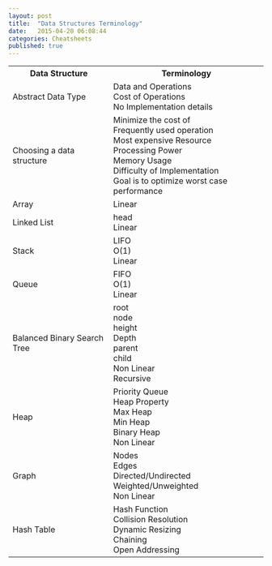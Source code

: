 ```yaml
---
layout: post
title:  "Data Structures Terminology"
date:   2015-04-20 06:08:44
categories: Cheatsheets
published: true
---
```


<div class="panel panel-default">
  <table class="table">
    <tr>
      <th> Data Structure </th>
      <th> Terminology  </th>
    </tr>
    <tr>
      <td> Abstract Data Type </td>
      <td> Data and Operations<br/>
           Cost of Operations<br/>
           No Implementation details <br/>
      </td>
    </tr>
    <tr>
      <td> Choosing a data structure </td>
      <td> Minimize the cost of <br/>
            Frequently used operation<br/>
            Most expensive Resource <br/>
            Processing Power <br/>
            Memory Usage <br/>
            Difficulty of Implementation <br/>
            Goal is to optimize worst case performance <br/>
      </td>
    </tr>
    <tr>
      <td> Array </td>
      <td> Linear <br/>
      </td>
    </tr>
    <tr>
      <td> Linked List </td>
      <td> head   <br/>
           Linear
      </td>
    </tr>
    <tr>
      <td> Stack </td>
      <td> LIFO <br/>
           O(1) <br/>
           Linear <br/>
      </td>
    </tr>
    <tr>
      <td> Queue </td>
      <td> FIFO <br/>
           O(1) <br/> 
           Linear <br/>
      </td>
    </tr>
    <tr>
      <td>Balanced Binary Search Tree</td>
      <td> root <br/>
           node <br/>
           height <br/>
           Depth <br/>
           parent <br/>
           child <br/> 
           Non Linear <br/>
           Recursive <br/>
      </td>
    </tr>
    <tr>
      <td>Heap</td>
      <td> Priority Queue <br/>
           Heap Property <br/>
           Max Heap <br/>
           Min Heap <br/>
           Binary Heap <br/>
           Non Linear <br/>
      </td>
    </tr>
    <tr>
      <td>Graph</td>
      <td> Nodes <br/>
           Edges <br/>
           Directed/Undirected <br/>
           Weighted/Unweighted <br/>
           Non Linear <br/>
      </td>
    </tr>
    <tr>
      <td>Hash Table</td>
      <td> Hash Function <br/>
           Collision Resolution  <br/>
           Dynamic Resizing <br/>
           Chaining <br/>
           Open Addressing <br/>
      </td>
    </tr>
  </table>
</div>
